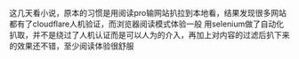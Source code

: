 这几天看小说，原本的习惯是用阅读pro输网站扒拉到本地看，结果发现很多网站都有了cloudflare人机验证，而浏览器阅读模式体验一般
用selenium做了自动化扒取，并不是绕过了人机认证而是可以人为的介入，再加上对内容的过滤后扒下来的效果还不错，至少阅读体验很舒服